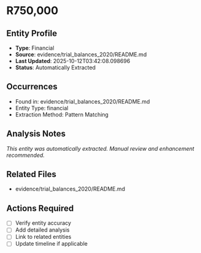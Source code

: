 # R750,000

## Entity Profile
- **Type**: Financial
- **Source**: evidence/trial_balances_2020/README.md
- **Last Updated**: 2025-10-12T03:42:08.098696
- **Status**: Automatically Extracted

## Occurrences
- Found in: evidence/trial_balances_2020/README.md
- Entity Type: financial
- Extraction Method: Pattern Matching

## Analysis Notes
*This entity was automatically extracted. Manual review and enhancement recommended.*

## Related Files
- evidence/trial_balances_2020/README.md

## Actions Required
- [ ] Verify entity accuracy
- [ ] Add detailed analysis
- [ ] Link to related entities
- [ ] Update timeline if applicable
